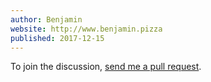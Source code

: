 ```yaml
---
author: Benjamin
website: http://www.benjamin.pizza
published: 2017-12-15
---
```


To join the discussion, <a href="https://github.com/benjamin-hodgson/benjamin-hodgson.github.io/blob/live/comments/2017-12-15-functor-functors/example.md">send me a pull request</a>.

